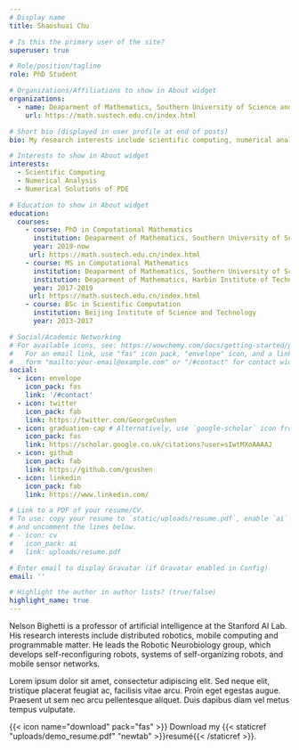 ```yaml
---
# Display name
title: Shaoshuai Chu

# Is this the primary user of the site?
superuser: true

# Role/position/tagline
role: PhD Student

# Organizations/Affiliations to show in About widget
organizations:
  - name: Deaparment of Mathematics, Southern University of Science and Technology
    url: https://math.sustech.edu.cn/index.html

# Short bio (displayed in user profile at end of posts)
bio: My research interests include scientific computing, numerical analysis and numerical solutions of PDE.

# Interests to show in About widget
interests:
  - Scientific Computing
  - Numerical Analysis
  - Numerical Solutions of PDE

# Education to show in About widget
education:
  courses:
    - course: PhD in Computational Mathematics
      institution: Deaparment of Mathematics, Southern University of Science and Technology
      year: 2019-now
     url: https://math.sustech.edu.cn/index.html
    - course: MS in Computational Mathematics
      institution: Deaparment of Mathematics, Southern University of Science and Technology 
      institution: Deaparment of Mathematics, Harbin Institute of Technology
      year: 2017-2019
     url: https://math.sustech.edu.cn/index.html
    - course: BSc in Scientific Computation
      institution: Beijing Institute of Science and Technology
      year: 2013-2017

# Social/Academic Networking
# For available icons, see: https://wowchemy.com/docs/getting-started/page-builder/#icons
#   For an email link, use "fas" icon pack, "envelope" icon, and a link in the
#   form "mailto:your-email@example.com" or "/#contact" for contact widget.
social:
  - icon: envelope
    icon_pack: fas
    link: '/#contact'
  - icon: twitter
    icon_pack: fab
    link: https://twitter.com/GeorgeCushen
  - icon: graduation-cap # Alternatively, use `google-scholar` icon from `ai` icon pack
    icon_pack: fas
    link: https://scholar.google.co.uk/citations?user=sIwtMXoAAAAJ
  - icon: github
    icon_pack: fab
    link: https://github.com/gcushen
  - icon: linkedin
    icon_pack: fab
    link: https://www.linkedin.com/

# Link to a PDF of your resume/CV.
# To use: copy your resume to `static/uploads/resume.pdf`, enable `ai` icons in `params.toml`,
# and uncomment the lines below.
# - icon: cv
#   icon_pack: ai
#   link: uploads/resume.pdf

# Enter email to display Gravatar (if Gravatar enabled in Config)
email: ''

# Highlight the author in author lists? (true/false)
highlight_name: true
---
```


Nelson Bighetti is a professor of artificial intelligence at the Stanford AI Lab. His research interests include distributed robotics, mobile computing and programmable matter. He leads the Robotic Neurobiology group, which develops self-reconfiguring robots, systems of self-organizing robots, and mobile sensor networks.

Lorem ipsum dolor sit amet, consectetur adipiscing elit. Sed neque elit, tristique placerat feugiat ac, facilisis vitae arcu. Proin eget egestas augue. Praesent ut sem nec arcu pellentesque aliquet. Duis dapibus diam vel metus tempus vulputate.

{{< icon name="download" pack="fas" >}} Download my {{< staticref "uploads/demo_resume.pdf" "newtab" >}}resumé{{< /staticref >}}.
